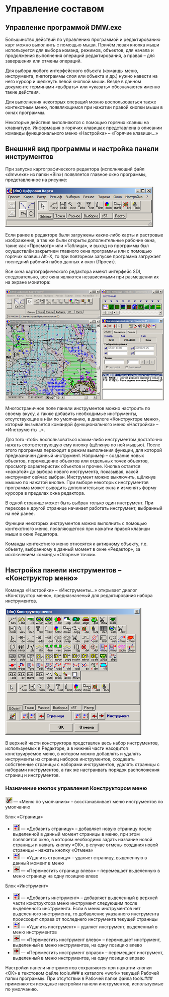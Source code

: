 # Управление составом

## Управление программой DMW.exe

Большинство действий по управлению программой и редактированию карт можно выполнить с помощью мыши. Причём левая кнопка мыши используется для выбора команд, режимов, объектов, для начала и продолжения выполнения операций редактирования, а правая – для завершения или отмены операций.

Для выбора любого интерфейсного объекта (команды меню, инструмента, пиктограммы слоя или объекта и др.) нужно навести на него курсор и щёлкнуть левой кнопкой мыши. Везде в данном документе терминами «выбрать» или «указать» обозначаются именно такие действия.

Для выполнения некоторых операций можно воспользоваться также контекстным меню, появляющимся при нажатии правой кнопки мыши в окнах программы.

Некоторые действия выполняются с помощью горячих клавиш на клавиатуре. Информация о горячих клавишах представлена в описании команды функционального меню «Настройка» – «Горячие клавиши…»

## Внешний вид программы и настройка панели инструментов

При запуске картографического редактора (исполняющий файл «dmw.exe» из папки «Bin») появляется главное окно программы, представленное  на рисунке:

![alt-текст](_assets/main_menu_dmw.png "Главное окно ПК «ГИС Нева»")

Если ранее в редакторе были загружены какие-либо карты и растровые изображения, а так же были открыты дополнительные рабочие окна, такие как «Просмотр» или «Таблица», и выход из программы был осуществлён закрытием главного окна программы или с помощью горячих клавиш Alt+X, то при повторном запуске программа загружает последний рабочий набор данных и окон (Проект).

Все окна картографического редактора имеют интерфейс SDI, следовательно, все окна являются независимыми при размещении их на экране монитора:

![alt-текст](_assets/interface_sdi.png "Интерфейс SDI (независимое размещение окон)")

Многостраничное поле панели инструментов можно настроить по своему вкусу, а также добавить необходимые инструменты, отсутствующие в нём по умолчанию, в диалоге «Конструкторе меню», который вызывается командой функционального меню «Настройка» – «Инструменты…».

Для того чтобы воспользоваться каким-либо инструментом достаточно нажать соответствующую ему кнопку (щёлкнув по ней мышью). После этого программа переходит в режим выполнения функции, для которой предназначен данный инструмент. Например – создание новых объектов, перемещение объектов или отдельных точек объектов, просмотр характеристик объектов и прочее. Кнопка остается «нажатой» до выбора нового инструмента, показывая, какой инструмент сейчас выбран. Инструмент можно выключить, щёлкнув мышью по нажатой кнопке. При выборе некоторых инструментов программа может выводить дополнительные окна и изменять форму курсора в пределах окна редактора.

В одной странице может быть выбран только один инструмент. При переходе к другой странице начинает работать инструмент, выбранный на ней ранее.

Функции некоторых инструментов можно выполнить с помощью контекстного меню, появляющегося при нажатии правой клавиши мыши в окне Редактора.

Команды контекстного меню относятся к активному объекту, т.е. объекту, выбранному в данный момент в окне «Редактор», за исключением команды «Опорные точки».

## Настройка панели инструментов – «Конструктор меню»

Команда «Настройки» – «Инструменты…» открывает диалог «Конструктор меню», предназначеный для редактирования набора инструментов.

![alt-текст](_assets/menu_constructor.png "Конструктор меню многостраничного поля панели инструментов")

В верхней части конструктора представлен весь набор инструментов, используемых в Редакторе, а в нижней части находится конструируемое меню, в котором можно добавлять и удалять инструменты из страниц наборов инструментов, создавать собственные страницы с наборами инструментов, удалять страницы с наборами инструментов, а так же настраивать порядок расположения страниц и инструментов.

### Назначение кнопок управления Конструктором меню

![alt-текст](../_assets/but_mc_clear.png) — «Меню по умолчанию» – восстанавливает меню инструментов по умолчанию

Блок «Страница»

+ ![alt-текст](../_assets/but_mc_add.png) — «Добавить страницу» – добавляет новую страницу после выделенной в данный момент страницы в меню, при этом появляется окно, в котором необходимо задать название новой страницы и нажать кнопку «OK», в случае отмены создания новой страницы – нажать кнопку «Отмена»
+ ![alt-текст](../_assets/but_mc_del.png) — «Удалить страницу» – удаляет страницу, выделенную в данный момент в меню
+ ![alt-текст](../_assets/but_mc_left.png) — «Переместить страницу влево» – перемещает выделенную в меню страницу на одну позицию влево

Блок «Инструмент»

+ ![alt-текст](../_assets/but_mc_add.png) — «Добавить инструмент» – добавляет выделенный в верхней части конструктора меню инструмент следующим после выделенного инструмента. Если в меню инструментов нет выделенного инструмента, то добавление указанного инструмента происходит справа от последнего инструмента текущей страницы
+ ![alt-текст](../_assets/but_mc_del.png) — «Удалить инструмент» – удаляет инструмент, выделенный в меню инструментов
+ ![alt-текст](../_assets/but_mc_left.png) — «Переместить инструмент влево» – перемещает инструмент, выделенный в меню инструментов, на одну позицию влево
+ ![alt-текст](../_assets/but_mc_right.png) — «Переместить инструмент вправо» – перемещает инструмент, выделенный в меню инструментов, на одну позицию вправо

Настройки панели инструментов сохраняются при нажатии кнопки «OK» в текстовом файле tools.### в каталоге «work» текущей Рабочей папки программы. При отсутствии в Рабочей папке файла tools.### применяются исходные настройки панели инструментов, используемые по умолчанию.